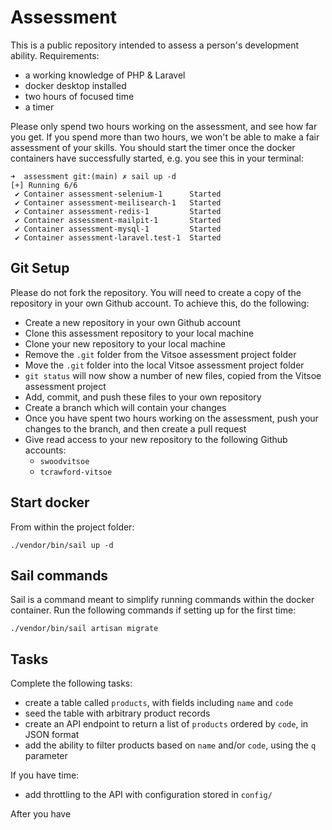 # Assessment

This is a public repository intended to assess a person's development ability.
Requirements:
* a working knowledge of PHP & Laravel
* docker desktop installed
* two hours of focused time
* a timer

Please only spend two hours working on the assessment, and see how
far you get.
If you spend more than two hours, we won't be able to make a fair assessment
of your skills.
You should start the timer once the docker containers have successfully started, e.g. you see this in your terminal:

```
➜  assessment git:(main) ✗ sail up -d
[+] Running 6/6
 ✔ Container assessment-selenium-1      Started                                                  
 ✔ Container assessment-meilisearch-1   Started
 ✔ Container assessment-redis-1         Started                                                  
 ✔ Container assessment-mailpit-1       Started                                                  
 ✔ Container assessment-mysql-1         Started                                                  
 ✔ Container assessment-laravel.test-1  Started                                                 
```

## Git Setup

Please do not fork the repository. You will need to create a copy of the repository in your own
Github account. To achieve this, do the following:

* Create a new repository in your own Github account
* Clone this assessment repository to your local machine
* Clone your new repository to your local machine
* Remove the `.git` folder from the Vitsoe assessment project folder
* Move the `.git` folder into the local Vitsoe assessment project folder
* `git status` will now show a number of new files, copied from the Vitsoe assessment project
* Add, commit, and push these files to your own repository
* Create a branch which will contain your changes
* Once you have spent two hours working on the assessment, push your changes to the branch, and then create a pull request
* Give read access to your new repository to the following Github accounts:
  * `swoodvitsoe`
  * `tcrawford-vitsoe`

## Start docker

From within the project folder:
```
./vendor/bin/sail up -d
```

## Sail commands

Sail is a command meant to simplify running commands within the docker container.
Run the following commands if setting up for the first time:

```
./vendor/bin/sail artisan migrate
```

## Tasks

Complete the following tasks:

* create a table called `products`, with fields including `name` and `code`
* seed the table with arbitrary product records
* create an API endpoint to return a list of `products` ordered by `code`, in JSON format
* add the ability to filter products based on `name` and/or `code`, using the `q` parameter

If you have time:
* add throttling to the API with configuration stored in `config/`

After you have 